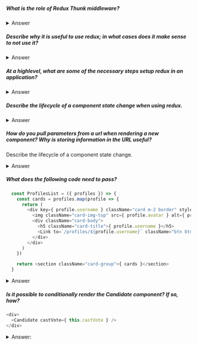 ##### What is the role of Redux Thunk middleware?

<details>
  <summary>Answer</summary>
  It allows you to write action creators that return a function instead of an action.<br>
  It also allows you to handle asyncronous actions (dispatch whenever you want).
</details>



##### Describe why it is useful to use redux; in what cases does it make sense to not use it?

<details>
  <summary>Answer</summary>
  As an application grows, managing its state can become difficult. Passing functions and params to grandchildren 
  or great grandchildren components becomes cumbersome.<br>
  It is not necessary to use in small applications where state can be managed in an easier fashion
</details>


##### At a highlevel, what are some of the necessary steps setup redux in an application?

<details>
  <summary>Answer</summary>
  wrap app component with Provider<br>
  create a store file to mng state <br>
  create/combine reducers <br>
  mapStateToProps, mapDispatchToProps using connect
</details>


##### Describe the lifecycle of a component state change when using redux.

<details>
  <summary>Answer</summary>
  User input prompts an Action, which sends a request to the database.  The Action dispatches the
  response (type and payload) to the appropriate Reducer action, which then updates the state
  and re-renders the component(s).
</details>

##### How do you pull parameters from a url when rendering a new component? Why is storing information in the URL useful?

Describe the lifecycle of a component state change.

<details>
  <summary>Answer</summary>
  when you pass a function into the render attribute of Route, it can take one arg - match <br>
  Can bookmark sites and rendera a page properly based on URL params
</details>

##### What does the following code need to pass?

```javascript
  const ProfilesList = ({ profiles }) => {
    const cards = profiles.map(profile => {
      return (
        <div key={ profile.username } className="card m-2 border" style={{ minWidth: '14rem', maxWidth: '14rem' }}>
          <img className="card-img-top" src={ profile.avatar } alt={ profile.username } />
          <div className="card-body">
            <h5 className="card-title">{ profile.username }</h5>
            <Link to=`/profiles/${profile.username}` className="btn btn-primary">View</Link>
          </div>
        </div>
      )
    })

    return <section className="card-group">{ cards }</section>
  }
```

<details>
  <summary>Answer</summary>
  The <Link> "to" value needs to be wrapped in { } to be read by JSX
</details>

##### Is it possible to conditionally render the Candidate component?  If so, how?

```javascript
<div>
  <Candidate castVote={ this.castVote } />
</div>
```

<details>
  <summary>Answer:</summary>
  "If" is a protected keyword, so you can't just open some { } and throw a conditional inside. Use ternary operators instead.
  
  i.e.
  ```javascript
  <div>
    {
      this.state.isLoading ? <Spinner message="Loading..." /> : <Candidate castVote={ this.castVote } />
    }
  </div>
  ```
</details>
